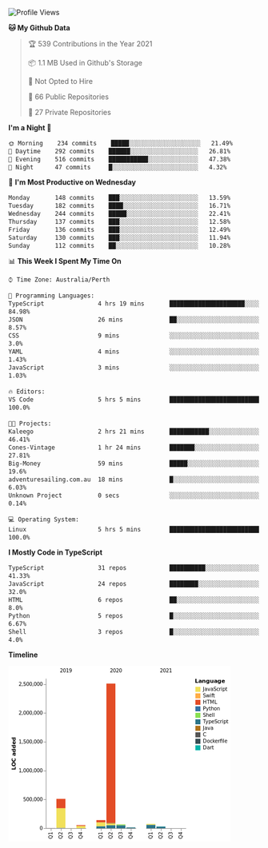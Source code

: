<!--START_SECTION:waka-->
![Profile Views](http://img.shields.io/badge/Profile%20Views-0-blue)

**🐱 My Github Data** 

> 🏆 539 Contributions in the Year 2021
 > 
> 📦 1.1 MB Used in Github's Storage 
 > 
> 🚫 Not Opted to Hire
 > 
> 📜 66 Public Repositories 
 > 
> 🔑 27 Private Repositories  
 > 
**I'm a Night 🦉** 

```text
🌞 Morning    234 commits    █████░░░░░░░░░░░░░░░░░░░░   21.49% 
🌆 Daytime    292 commits    ██████░░░░░░░░░░░░░░░░░░░   26.81% 
🌃 Evening    516 commits    ███████████░░░░░░░░░░░░░░   47.38% 
🌙 Night      47 commits     █░░░░░░░░░░░░░░░░░░░░░░░░   4.32%

```
📅 **I'm Most Productive on Wednesday** 

```text
Monday       148 commits    ███░░░░░░░░░░░░░░░░░░░░░░   13.59% 
Tuesday      182 commits    ████░░░░░░░░░░░░░░░░░░░░░   16.71% 
Wednesday    244 commits    █████░░░░░░░░░░░░░░░░░░░░   22.41% 
Thursday     137 commits    ███░░░░░░░░░░░░░░░░░░░░░░   12.58% 
Friday       136 commits    ███░░░░░░░░░░░░░░░░░░░░░░   12.49% 
Saturday     130 commits    ███░░░░░░░░░░░░░░░░░░░░░░   11.94% 
Sunday       112 commits    ██░░░░░░░░░░░░░░░░░░░░░░░   10.28%

```


📊 **This Week I Spent My Time On** 

```text
⌚︎ Time Zone: Australia/Perth

💬 Programming Languages: 
TypeScript               4 hrs 19 mins       █████████████████████░░░░   84.98% 
JSON                     26 mins             ██░░░░░░░░░░░░░░░░░░░░░░░   8.57% 
CSS                      9 mins              ░░░░░░░░░░░░░░░░░░░░░░░░░   3.0% 
YAML                     4 mins              ░░░░░░░░░░░░░░░░░░░░░░░░░   1.43% 
JavaScript               3 mins              ░░░░░░░░░░░░░░░░░░░░░░░░░   1.03%

🔥 Editors: 
VS Code                  5 hrs 5 mins        █████████████████████████   100.0%

🐱‍💻 Projects: 
Kaleego                  2 hrs 21 mins       ███████████░░░░░░░░░░░░░░   46.41% 
Cones-Vintage            1 hr 24 mins        ███████░░░░░░░░░░░░░░░░░░   27.81% 
Big-Money                59 mins             █████░░░░░░░░░░░░░░░░░░░░   19.6% 
adventuresailing.com.au  18 mins             █░░░░░░░░░░░░░░░░░░░░░░░░   6.03% 
Unknown Project          0 secs              ░░░░░░░░░░░░░░░░░░░░░░░░░   0.14%

💻 Operating System: 
Linux                    5 hrs 5 mins        █████████████████████████   100.0%

```

**I Mostly Code in TypeScript** 

```text
TypeScript               31 repos            ██████████░░░░░░░░░░░░░░░   41.33% 
JavaScript               24 repos            ████████░░░░░░░░░░░░░░░░░   32.0% 
HTML                     6 repos             ██░░░░░░░░░░░░░░░░░░░░░░░   8.0% 
Python                   5 repos             █░░░░░░░░░░░░░░░░░░░░░░░░   6.67% 
Shell                    3 repos             █░░░░░░░░░░░░░░░░░░░░░░░░   4.0%

```


**Timeline**

![Chart not found](https://raw.githubusercontent.com/NWylynko/NWylynko/main/charts/bar_graph.png) 


<!--END_SECTION:waka-->
